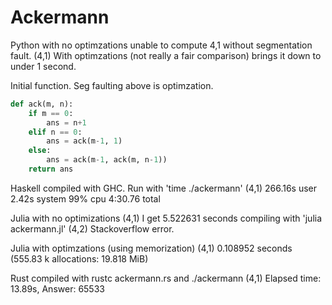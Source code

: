 # Ackermann

Python with no optimzations unable to compute 4,1 without segmentation fault. 
(4,1) With optimzations (not really a fair comparison) brings it down to under 1 second.

Initial function. Seg faulting above is optimzation. 
```Python
def ack(m, n):
    if m == 0:
        ans = n+1
    elif n == 0:
        ans = ack(m-1, 1)
    else:
        ans = ack(m-1, ack(m, n-1))
    return ans
```

Haskell compiled with GHC. Run with 'time ./ackermann' 
(4,1) 266.16s user 2.42s system 99% cpu 4:30.76 total

Julia with no optimizations 
(4,1) I get 5.522631 seconds compiling with 'julia ackermann.jl'
(4,2) Stackoverflow error. 

Julia with optimzations (using memorization)
(4,1)  0.108952 seconds (555.83 k allocations: 19.818 MiB)

Rust compiled with rustc ackermann.rs and ./ackermann
(4,1) Elapsed time: 13.89s, Answer: 65533

